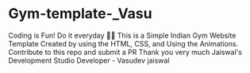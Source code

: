 # Gym-template-_Vasu
Coding is Fun! Do it everyday 💯💯 This is a Simple Indian Gym Website Template Created by using the HTML, CSS, and Using the Animations. Contribute to this repo and submit a PR
Thank you very much 
Jaiswal's Development Studio
Developer - Vasudev jaiswal
